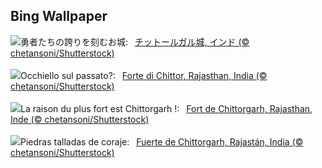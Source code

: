 ## Bing Wallpaper
![](https://www.bing.com/th?id=OHR.FortChittorgarh_JA-JP1975287268_UHD.jpg&w=1000)勇者たちの誇りを刻むお城:&nbsp;&ensp;[チットールガル城, インド (© chetansoni/Shutterstock)](https://www.bing.com/th?id=OHR.FortChittorgarh_JA-JP1975287268_UHD.jpg)
<br><br/>
![](https://www.bing.com/th?id=OHR.FortChittorgarh_IT-IT3892899630_UHD.jpg&w=1000)Occhiello sul passato?:&nbsp;&ensp;[Forte di Chittor, Rajasthan, India (© chetansoni/Shutterstock)](https://www.bing.com/th?id=OHR.FortChittorgarh_IT-IT3892899630_UHD.jpg)
<br><br/>
![](https://www.bing.com/th?id=OHR.FortChittorgarh_FR-FR5443907474_UHD.jpg&w=1000)La raison du plus fort est Chittorgarh !:&nbsp;&ensp;[Fort de Chittorgarh, Rajasthan, Inde (© chetansoni/Shutterstock)](https://www.bing.com/th?id=OHR.FortChittorgarh_FR-FR5443907474_UHD.jpg)
<br><br/>
![](https://www.bing.com/th?id=OHR.FortChittorgarh_ES-ES0644530390_UHD.jpg&w=1000)Piedras talladas de coraje:&nbsp;&ensp;[Fuerte de Chittorgarh, Rajastán, India (© chetansoni/Shutterstock)](https://www.bing.com/th?id=OHR.FortChittorgarh_ES-ES0644530390_UHD.jpg)
<br><br/>
